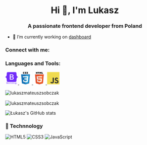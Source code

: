 <h1 align="center">Hi 👋, I'm Lukasz</h1>
<h3 align="center">A passionate frontend developer from Poland</h3>

- 🔭 I’m currently working on [dashboard](https://github.com/LukaszMateuszSobczak/dashBoard)

<h3 align="left">Connect with me:</h3>
<p align="left">
</p>

<h3 align="left">Languages and Tools:</h3>
<p align="left"> <a href="https://getbootstrap.com" target="_blank" rel="noreferrer"> <img src="https://raw.githubusercontent.com/devicons/devicon/master/icons/bootstrap/bootstrap-plain-wordmark.svg" alt="bootstrap" width="40" height="40"/> </a> <a href="https://www.w3schools.com/css/" target="_blank" rel="noreferrer"> <img src="https://raw.githubusercontent.com/devicons/devicon/master/icons/css3/css3-original-wordmark.svg" alt="css3" width="40" height="40"/> </a> <a href="https://www.w3.org/html/" target="_blank" rel="noreferrer"> <img src="https://raw.githubusercontent.com/devicons/devicon/master/icons/html5/html5-original-wordmark.svg" alt="html5" width="40" height="40"/> </a> <a href="https://developer.mozilla.org/en-US/docs/Web/JavaScript" target="_blank" rel="noreferrer"> <img src="https://raw.githubusercontent.com/devicons/devicon/master/icons/javascript/javascript-original.svg" alt="javascript" width="40" height="40"/> </a> </p>

<p><img align="center" src="https://github-readme-stats.vercel.app/api/top-langs?username=lukaszmateuszsobczak&show_icons=true&locale=en&layout=compact" alt="lukaszmateuszsobczak" /></p>

<p><img align="center" src="https://github-readme-streak-stats.herokuapp.com/?user=lukaszmateuszsobczak&" alt="lukaszmateuszsobczak" /></p>

![Łukasz's GitHub stats](https://github-readme-stats.vercel.app/api?username=LukaszMateuszSobczak&show_icons=true&theme=github_dark)

### 🧰 Technnology
![HTML5](https://img.shields.io/badge/HTML5-E34F26?style=flat&logo=html5&logoColor=white)
![CSS3](https://img.shields.io/badge/CSS3-1572B6?style=flat&logo=css3&logoColor=white)
![JavaScript](https://img.shields.io/badge/JavaScript-F7DF1E?style=flat&logo=javascript&logoColor=000)



